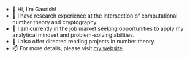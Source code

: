 - 👋 Hi, I'm Gaurish!
- 👀 I have research experience at the intersection of computational number theory and cryptography.
- 🌱 I am currently in the job market seeking opportunities to apply my analytical mindset and problem-solving abilities.
- 💞️ I also offer directed reading projects in number theory.
- 📫 For more details, please visit [my website](https://gkorpal.github.io/).

<!---
gkorpal/gkorpal is a ✨ special ✨ repository because its `README.md` (this file) appears on your GitHub profile.
You can click the Preview link to take a look at your changes.
--->
